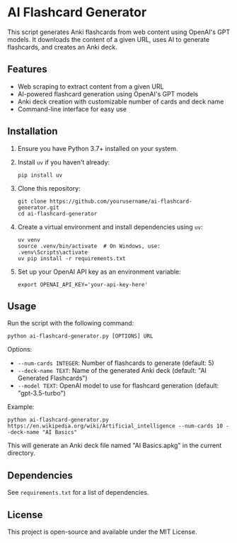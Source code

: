 # AI Flashcard Generator

This script generates Anki flashcards from web content using OpenAI's GPT models. It downloads the content of a given URL, uses AI to generate flashcards, and creates an Anki deck.

## Features

- Web scraping to extract content from a given URL
- AI-powered flashcard generation using OpenAI's GPT models
- Anki deck creation with customizable number of cards and deck name
- Command-line interface for easy use

## Installation

1. Ensure you have Python 3.7+ installed on your system.

2. Install `uv` if you haven't already:
   ```
   pip install uv
   ```

3. Clone this repository:
   ```
   git clone https://github.com/yourusername/ai-flashcard-generator.git
   cd ai-flashcard-generator
   ```

4. Create a virtual environment and install dependencies using `uv`:
   ```
   uv venv
   source .venv/bin/activate  # On Windows, use: .venv\Scripts\activate
   uv pip install -r requirements.txt
   ```

5. Set up your OpenAI API key as an environment variable:
   ```
   export OPENAI_API_KEY='your-api-key-here'
   ```

## Usage

Run the script with the following command:

```
python ai-flashcard-generator.py [OPTIONS] URL
```

Options:
- `--num-cards INTEGER`: Number of flashcards to generate (default: 5)
- `--deck-name TEXT`: Name of the generated Anki deck (default: "AI Generated Flashcards")
- `--model TEXT`: OpenAI model to use for flashcard generation (default: "gpt-3.5-turbo")

Example:
```
python ai-flashcard-generator.py https://en.wikipedia.org/wiki/Artificial_intelligence --num-cards 10 --deck-name "AI Basics"
```

This will generate an Anki deck file named "AI Basics.apkg" in the current directory.

## Dependencies

See `requirements.txt` for a list of dependencies.

## License

This project is open-source and available under the MIT License.
